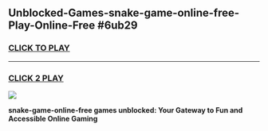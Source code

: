 
## Unblocked-Games-snake-game-online-free-Play-Online-Free #6ub29
<h3>
<a href="https://us.freeplayer.one?title=snake-game-online-free&ref=10M">CLICK TO PLAY</a></h3>
<hr>

<h3>
<a href="https://us.freeplayer.one?title=snake-game-online-free&ref=10M">CLICK 2 PLAY</a>
  
</h3>

<a href="https://us.freeplayer.one?title=snake-game-online-free&ref=10M"><img src="https://clearcache.store/games.png"></a>


**snake-game-online-free games unblocked: Your Gateway to Fun and Accessible Online Gaming**
